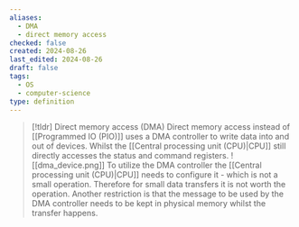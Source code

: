 ```yaml
---
aliases:
  - DMA
  - direct memory access
checked: false
created: 2024-08-26
last_edited: 2024-08-26
draft: false
tags:
  - OS
  - computer-science
type: definition
---
```

>[!tldr] Direct memory access (DMA)
>Direct memory access instead of [[Programmed IO (PIO)]] uses a DMA controller to write data into and out of devices. Whilst the [[Central processing unit (CPU)|CPU]] still directly accesses the status and command registers.
>![[dma_device.png]]
>To utilize the DMA controller the [[Central processing unit (CPU)|CPU]] needs to configure it - which is not a small operation. Therefore for small data transfers it is not worth the operation. Another restriction is that the message to be used by the DMA controller needs to be kept in physical memory whilst the transfer happens.

